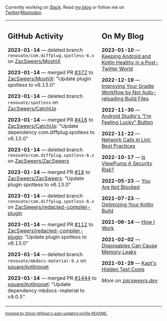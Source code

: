 Currently working on [Slack](https://slack.com/). Read [my blog](https://zacsweers.dev/) or follow me on [Twitter](https://twitter.com/ZacSweers)/[Mastodon](https://hachyderm.io/@ZacSweers).

<table><tr><td valign="top" width="60%">

## GitHub Activity
<!-- githubActivity starts -->
**2023-01-14** — deleted branch `renovate/com.diffplug.spotless-6.x` on [ZacSweers/MoshiX](https://github.com/ZacSweers/MoshiX)

**2023-01-14** — merged PR [#372](https://github.com/ZacSweers/MoshiX/pull/372) to [ZacSweers/MoshiX](https://github.com/ZacSweers/MoshiX): "Update plugin spotless to v6.13.0"

**2023-01-14** — deleted branch `renovate/spotless` on [ZacSweers/CatchUp](https://github.com/ZacSweers/CatchUp)

**2023-01-14** — merged PR [#416](https://github.com/ZacSweers/CatchUp/pull/416) to [ZacSweers/CatchUp](https://github.com/ZacSweers/CatchUp): "Update dependency com.diffplug.spotless to v6.13.0"

**2023-01-14** — deleted branch `renovate/com.diffplug.spotless-6.x` on [ZacSweers/ZacSweers](https://github.com/ZacSweers/ZacSweers)

**2023-01-14** — merged PR [#18](https://github.com/ZacSweers/ZacSweers/pull/18) to [ZacSweers/ZacSweers](https://github.com/ZacSweers/ZacSweers): "Update plugin spotless to v6.13.0"

**2023-01-14** — deleted branch `renovate/com.diffplug.spotless-6.x` on [ZacSweers/redacted-compiler-plugin](https://github.com/ZacSweers/redacted-compiler-plugin)

**2023-01-14** — merged PR [#112](https://github.com/ZacSweers/redacted-compiler-plugin/pull/112) to [ZacSweers/redacted-compiler-plugin](https://github.com/ZacSweers/redacted-compiler-plugin): "Update plugin spotless to v6.13.0"

**2023-01-14** — deleted branch `renovate/mkdocs-material-9.x` on [square/kotlinpoet](https://github.com/square/kotlinpoet)

**2023-01-14** — merged PR [#1444](https://github.com/square/kotlinpoet/pull/1444) to [square/kotlinpoet](https://github.com/square/kotlinpoet): "Update dependency mkdocs-material to v9.0.5"
<!-- githubActivity ends -->
</td><td valign="top" width="40%">

## On My Blog
<!-- blog starts -->
**2023-01-10** — [Keeping Android and Kotlin Healthy in a Post-Twitter World](https://www.zacsweers.dev/keeping-android-healthy/)

**2022-12-19** — [Improving Your Gradle Workflow by Not Auto-reloading Build Files](https://www.zacsweers.dev/improving-your-workflow-by-not-auto-reloading-build-files/)

**2022-11-30** — [Android Studio's "I'm Feeling Lucky" Button](https://www.zacsweers.dev/android-studios-im-feeling-lucky-button/)

**2022-11-22** — [Network Calls in Lint: Best Practices](https://www.zacsweers.dev/network-calls-in-lint-best-practices/)

**2022-10-17** — [Is ViewPump A Security Risk?](https://www.zacsweers.dev/is-viewpump-a-security-risk/)

**2022-05-23** — [You Are Not Blocked](https://www.zacsweers.dev/you-are-not-blocked/)

**2021-07-23** — [Optimizing Your Kotlin Build](https://www.zacsweers.dev/optimizing-your-kotlin-build/)

**2021-06-14** — [How I Work](https://www.zacsweers.dev/how-i-work/)

**2021-02-02** — [Disposables Can Cause Memory Leaks](https://www.zacsweers.dev/disposables-can-cause-memory-leaks/)

**2021-01-29** — [Kapt's Hidden Test Costs](https://www.zacsweers.dev/kapts-hidden-test-costs/)
<!-- blog ends -->
_More on [zacsweers.dev](https://zacsweers.dev/)_
</td></tr></table>

<sub><a href="https://simonwillison.net/2020/Jul/10/self-updating-profile-readme/">Inspired by Simon Willison's auto-updating profile README.</a></sub>
